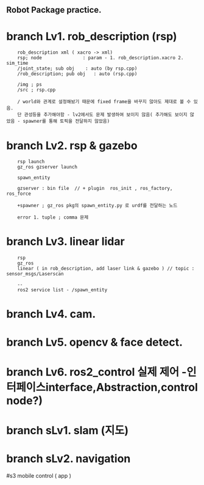 ## Robot Package practice.


		
# branch Lv1. rob_description (rsp)
		rob_description xml ( xacro -> xml)
		rsp; node				: param - 1. rob_description.xacro 2. sim_time
		/joint_state; sub obj	 : auto (by rsp.cpp)
		/rob_description; pub obj	: auto (rsp.cpp)

		/img ; ps 
		/src ; rsp.cpp
		
		/ world와 관계로 설정해놨기 때문에 fixed frame을 바꾸지 않아도 제대로 볼 수 있음.
		단 관성등을 추가해야함 - lv2에서도 문제 발생하여 보이지 않음( 추가해도 보이지 않았음 - spawner를 통해 토픽을 전달하지 않았음)
# branch Lv2. rsp & gazebo
		
		rsp launch
		gz_ros gzserver launch
		
		spawn_entity
		
		gzserver : bin file  // + plugin  ros_init , ros_factory, ros_force
		
		+spawner ; gz_ros pkg의 spawn_entity.py 로 urdf를 전달하는 노드

		error 1. tuple ; comma 문제
		
		
		
# branch Lv3. linear lidar 
		
		rsp
		gz_ros
		linear ( in rob_description, add laser link & gazebo ) // topic : sensor_msgs/Laserscan

		--
		ros2 service list - /spawn_entity
# branch Lv4. cam. 

# branch Lv5. opencv & face detect. 

# branch Lv6. ros2_control 실제 제어 -인터페이스interface,Abstraction,control node?)


# branch sLv1. slam (지도)

# branch sLv2. navigation 

#s3 mobile control ( app )
